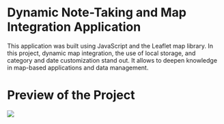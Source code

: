 # Dynamic Note-Taking and Map Integration Application
This application was built using JavaScript and the Leaflet map library. 
In this project, dynamic map integration, the use of local storage, and category and date customization stand out. It allows to deepen knowledge in map-based applications and data management.
# Preview of the Project
![](Notemap.gif)

